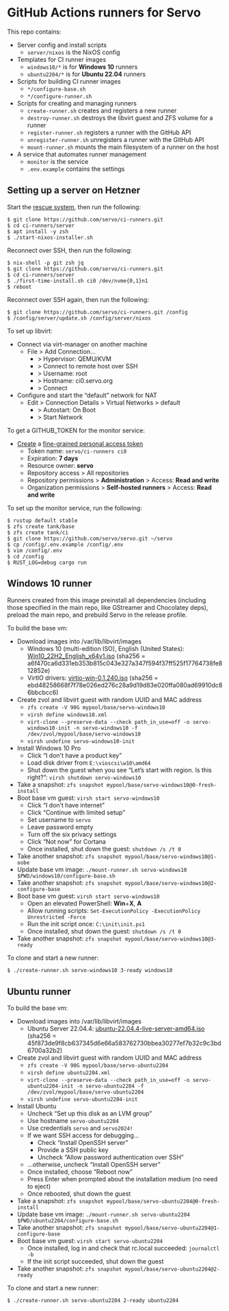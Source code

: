 GitHub Actions runners for Servo
================================

This repo contains:

- Server config and install scripts
    - `server/nixos` is the NixOS config
- Templates for CI runner images
    - `windows10/*` is for **Windows 10** runners
    - `ubuntu2204/*` is for **Ubuntu 22.04** runners
- Scripts for building CI runner images
    - `*/configure-base.sh`
    - `*/configure-runner.sh`
- Scripts for creating and managing runners
    - `create-runner.sh` creates and registers a new runner
    - `destroy-runner.sh` destroys the libvirt guest and ZFS volume for a runner
    - `register-runner.sh` registers a runner with the GitHub API
    - `unregister-runner.sh` unregisters a runner with the GitHub API
    - `mount-runner.sh` mounts the main filesystem of a runner on the host
- A service that automates runner management
    - `monitor` is the service
    - `.env.example` contains the settings

Setting up a server on Hetzner
------------------------------

Start the [rescue system](https://docs.hetzner.com/robot/dedicated-server/troubleshooting/hetzner-rescue-system/), then run the following:

```
$ git clone https://github.com/servo/ci-runners.git
$ cd ci-runners/server
$ apt install -y zsh
$ ./start-nixos-installer.sh
```

Reconnect over SSH, then run the following:

```
$ nix-shell -p git zsh jq
$ git clone https://github.com/servo/ci-runners.git
$ cd ci-runners/server
$ ./first-time-install.sh ci0 /dev/nvme{0,1}n1
$ reboot
```

Reconnect over SSH again, then run the following:

```
$ git clone https://github.com/servo/ci-runners.git /config
$ /config/server/update.sh /config/server/nixos
```

To set up libvirt:

- Connect via virt-manager on another machine
    - File > Add Connection…
        - \> Hypervisor: QEMU/KVM
        - \> Connect to remote host over SSH
        - \> Username: root
        - \> Hostname: ci0.servo.org
        - \> Connect
- Configure and start the “default” network for NAT
    - Edit > Connection Details > Virtual Networks > default
        - \> Autostart: On Boot
        - \> Start Network

To get a GITHUB_TOKEN for the monitor service:

- [Create](https://docs.github.com/en/authentication/keeping-your-account-and-data-secure/managing-your-personal-access-tokens) a [fine-grained personal access token](https://github.com/settings/personal-access-tokens/new)
    - Token name: `servo/ci-runners ci0`
    - Expiration: **7 days**
    - Resource owner: **servo**
    - Repository access > All repositories
    - Repository permissions > **Administration** > Access: **Read and write**
    - Organization permissions > **Self-hosted runners** > Access: **Read and write**

To set up the monitor service, run the following:

```
$ rustup default stable
$ zfs create tank/base
$ zfs create tank/ci
$ git clone https://github.com/servo/servo.git ~/servo
$ cp /config/.env.example /config/.env
$ vim /config/.env
$ cd /config
$ RUST_LOG=debug cargo run
```

Windows 10 runner
-----------------

Runners created from this image preinstall all dependencies (including those specified in the main repo, like GStreamer and Chocolatey deps), preload the main repo, and prebuild Servo in the release profile.

To build the base vm:

- Download images into /var/lib/libvirt/images
    - Windows 10 (multi-edition ISO), English (United States): [Win10_22H2_English_x64v1.iso](https://www.microsoft.com/en-us/software-download/windows10ISO) (sha256 = a6f470ca6d331eb353b815c043e327a347f594f37ff525f17764738fe812852e)
    - VirtIO drivers: [virtio-win-0.1.240.iso](https://fedorapeople.org/groups/virt/virtio-win/direct-downloads/archive-virtio/virtio-win-0.1.240-1/virtio-win-0.1.240.iso) (sha256 = ebd48258668f7f78e026ed276c28a9d19d83e020ffa080ad69910dc86bbcbcc6)
- Create zvol and libvirt guest with random UUID and MAC address
    - `zfs create -V 90G mypool/base/servo-windows10`
    - `virsh define windows10.xml`
    - `virt-clone --preserve-data --check path_in_use=off -o servo-windows10-init -n servo-windows10 -f /dev/zvol/mypool/base/servo-windows10`
    - `virsh undefine servo-windows10-init`
- Install Windows 10 Pro
    - Click “I don't have a product key”
    - Load disk driver from `E:\vioscsi\w10\amd64`
    - Shut down the guest when you see “Let’s start with region. Is this right?”: `virsh shutdown servo-windows10`
- Take a snapshot: `zfs snapshot mypool/base/servo-windows10@0-fresh-install`
- Boot base vm guest: `virsh start servo-windows10`
    - Click “I don’t have internet”
    - Click “Continue with limited setup”
    - Set username to `servo`
    - Leave password empty
    - Turn off the six privacy settings
    - Click “Not now” for Cortana
    - Once installed, shut down the guest: `shutdown /s /t 0`
- Take another snapshot: `zfs snapshot mypool/base/servo-windows10@1-oobe`
- Update base vm image: `./mount-runner.sh servo-windows10 $PWD/windows10/configure-base.sh`
- Take another snapshot: `zfs snapshot mypool/base/servo-windows10@2-configure-base`
- Boot base vm guest: `virsh start servo-windows10`
    - Open an elevated PowerShell: **Win**+**X**, **A**
    - Allow running scripts: `Set-ExecutionPolicy -ExecutionPolicy Unrestricted -Force`
    - Run the init script once: `C:\init\init.ps1`
    - Once installed, shut down the guest: `shutdown /s /t 0`
- Take another snapshot: `zfs snapshot mypool/base/servo-windows10@3-ready`

To clone and start a new runner:

```sh
$ ./create-runner.sh servo-windows10 3-ready windows10
```

Ubuntu runner
-------------

To build the base vm:

- Download images into /var/lib/libvirt/images
    - Ubuntu Server 22.04.4: [ubuntu-22.04.4-live-server-amd64.iso](http://mirror.internode.on.net/pub/ubuntu/releases/22.04.4/ubuntu-22.04.4-live-server-amd64.iso) (sha256 = 45f873de9f8cb637345d6e66a583762730bbea30277ef7b32c9c3bd6700a32b2)
- Create zvol and libvirt guest with random UUID and MAC address
    - `zfs create -V 90G mypool/base/servo-ubuntu2204`
    - `virsh define ubuntu2204.xml`
    - `virt-clone --preserve-data --check path_in_use=off -o servo-ubuntu2204-init -n servo-ubuntu2204 -f /dev/zvol/mypool/base/servo-ubuntu2204`
    - `virsh undefine servo-ubuntu2204-init`
- Install Ubuntu
    - Uncheck “Set up this disk as an LVM group”
    - Use hostname `servo-ubuntu2204`
    - Use credentials `servo` and `servo2024!`
    - If we want SSH access for debugging…
        - Check “Install OpenSSH server”
        - Provide a SSH public key
        - Uncheck “Allow password authentication over SSH”
    - …otherwise, uncheck “Install OpenSSH server”
    - Once installed, choose “Reboot now”
    - Press Enter when prompted about the installation medium (no need to eject)
    - Once rebooted, shut down the guest
- Take a snapshot: `zfs snapshot mypool/base/servo-ubuntu2204@0-fresh-install`
- Update base vm image: `./mount-runner.sh servo-ubuntu2204 $PWD/ubuntu2204/configure-base.sh`
- Take another snapshot: `zfs snapshot mypool/base/servo-ubuntu2204@1-configure-base`
- Boot base vm guest: `virsh start servo-ubuntu2204`
    - Once installed, log in and check that rc.local succeeded: `journalctl -b`
    - If the init script succeeded, shut down the guest
- Take another snapshot: `zfs snapshot mypool/base/servo-ubuntu2204@2-ready`

To clone and start a new runner:

```sh
$ ./create-runner.sh servo-ubuntu2204 2-ready ubuntu2204
```
